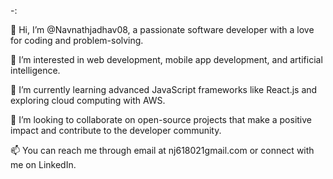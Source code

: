 -:

👋 Hi, I’m @Navnathjadhav08, a passionate software developer with a love for coding and problem-solving.

👀 I’m interested in web development, mobile app development, and artificial intelligence.

🌱 I’m currently learning advanced JavaScript frameworks like React.js and exploring cloud computing with AWS.

💞️ I’m looking to collaborate on open-source projects that make a positive impact and contribute to the developer community.

📫 You can reach me through email at nj618021gmail.com or connect with me on LinkedIn.

